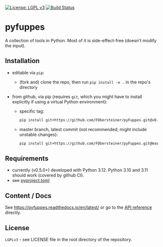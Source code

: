 [![License: LGPL v3](https://img.shields.io/badge/License-LGPL%20v3-blue.svg)](https://www.gnu.org/licenses/lgpl-3.0)
[![Build Status](https://github.com/FObersteiner/pyFuppes/actions/workflows/pyfuppes-tests.yml/badge.svg)](https://github.com/FObersteiner/pyFuppes/actions/workflows/pyfuppes-tests.yml)

# pyfuppes

A collection of tools in Python. Most of it is side-effect-free (doesn't modify the input).

## Installation

- editable via `pip`:

  - (fork and) clone the repo, then run `pip install -e .` in the repo's directory

- from github, via pip (requires `git`, which you might have to install explicitly if using a virtual Python environment):

  - specific tag:

    ```sh
    pip install git+https://github.com/FObersteiner/pyFuppes.git@v0.5.1
    ```

  - master branch, latest commit (not recommended; might include unstable changes):

    ```sh
    pip install git+https://github.com/FObersteiner/pyFuppes.git@master # alternatively @latest
    ```

## Requirements

- currently (v0.5.0+) developed with Python 3.12. Python 3.10 and 3.11 should work (covered by github CI).
- see [pyproject.toml](https://github.com/FObersteiner/pyFuppes/blob/master/pyproject.toml)

## Content / Docs

See <https://pyfuppes.readthedocs.io/en/latest/> or go to the [API reference](https://pyfuppes.readthedocs.io/en/latest/autoapi/index.html) directly.

## License

`LGPLv3` - see LICENSE file in the root directory of the repository.
